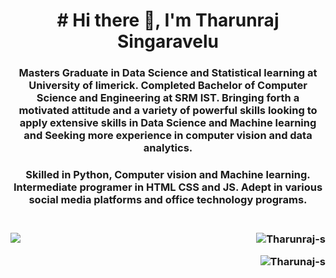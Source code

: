 <h1 align="center"># Hi there 👋, I'm Tharunraj Singaravelu</h1>

<h3 align="center"> Masters Graduate in Data Science and Statistical learning at University of limerick. Completed Bachelor of Computer Science and Engineering at SRM IST. Bringing forth a motivated attitude and a variety of powerful skills looking to apply extensive skills in Data Science and Machine learning and Seeking more experience in computer vision and data analytics.</h3>
<h3 align="center">Skilled in Python, Computer vision and Machine learning. Intermediate programer in HTML CSS and JS. Adept in various social media platforms and office technology programs.<h3><br>

   <a>
    <img src="https://github-readme-stats.vercel.app/api/top-langs/?username=Tharunraj-s&theme=radical&langs_count=8" >&emsp;
  </a>
 
  <a>
    <img align="right" src="https://github-readme-stats.vercel.app/api?username=Tharunraj-s&show_icons=true&locale=en&theme=radical" alt="Tharunraj-s" />
  </a>

 <p> 
    <img align="right" src="https://komarev.com/ghpvc/?username=Tharunraj-s&label=Profile%20views&color=0e75b6&style=flat" alt="Tharunaj-s" /> 
  </p>
